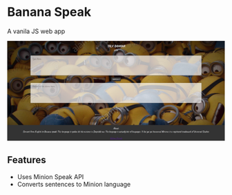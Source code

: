 # Banana Speak
 A vanila JS web app


<a href="https://friendly-banana-talk.netlify.app/">
<img src= banana-talk.png ></a>

## Features

- Uses Minion Speak API
- Converts sentences to Minion language

